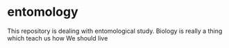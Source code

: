 # entomology
This repository is dealing with entomological study. Biology is really a thing which teach us how We should live
